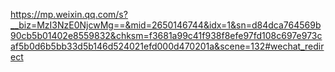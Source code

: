 https://mp.weixin.qq.com/s?__biz=MzI3NzE0NjcwMg==&mid=2650146744&idx=1&sn=d84dca764569b90cb5b01402e8559832&chksm=f3681a99c41f938f8efe97fd108c697e973caf5b0d6b5bb33d5b146d524021efd000d470201a&scene=132#wechat_redirect
